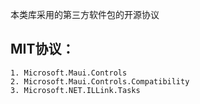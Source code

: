本类库采用的第三方软件包的开源协议

## MIT协议：
    1. Microsoft.Maui.Controls
    2. Microsoft.Maui.Controls.Compatibility
    3. Microsoft.NET.ILLink.Tasks
